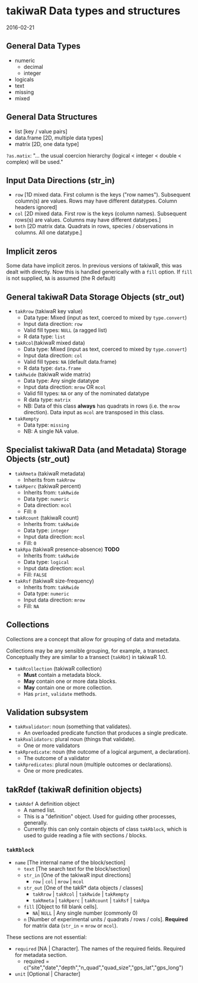 # takiwaR Data types and structures
2016-02-21

## General Data Types
- numeric
	- decimal
	- integer
- logicals
- text
- missing
- mixed

## General Data Structures
- list [key / value pairs]
- data.frame [2D, multiple data types]
- matrix [2D, one data type]

`?as.matix`: "... the usual coercion hierarchy (logical < integer < double < complex) will be used."  


## Input Data Directions (str_in)
- `row` [1D mixed data. First column is the keys ("row names"). Subsequent column(s) are values. Rows may have different datatypes. Column headers ignored]
- `col` [2D mixed data. First row is the keys (column names). Subsequent rows(s) are values. Columns may have different datatypes.]
- `both` [2D matrix data. Quadrats in rows, species / observations in columns. All one datatype.]

## Implicit zeros
Some data have implicit zeros. In previous versions of takiwaR, this was dealt with directly. Now this is handled generically with a `fill` option. If `fill` is not supplied, `NA` is assumed (the R default)

## General takiwaR Data Storage Objects (str_out)
- `takRrow` (takiwaR key value)
	- Data type: Mixed (input as text, coerced to mixed by `type.convert`)
	- Input data direction: `row`
	- Valid fill types: `NULL` (a ragged list)
	- R data type: `list`
- `takRcol`(takiwaR mixed data)
	- Data type: Mixed (input as text, coerced to mixed by `type.convert`)
	- Input data direction: `col`
	- Valid fill types: `NA` (default data.frame)
	- R data type: `data.frame`
- `takRwide` (takiwaR wide matrix)
	- Data type: Any single datatype
	- Input data direction: `mrow` OR `mcol`
	- Valid fill types: `NA` or any of the nominated datatype
	- R data type: `matrix`
	- NB: Data of this class **always** has quadrats in rows (i.e. the `mrow` direction). Data input as `mcol` are transposed in this class.
- `takRempty`
	- Data type: `missing`
	- NB: A single NA value. 

##  Specialist takiwaR Data (and Metadata) Storage Objects (str_out)
- `takRmeta` (takiwaR metadata)
	- Inherits from `takRrow`
- `takRperc` (takiwaR percent)
	- Inherits from: `takRwide`
	- Data type: `numeric`
	- Data direction: `mcol`
	- Fill: `0`
- `takRcount` (takiwaR count)
	- Inherits from: `takRwide`
	- Data type: `integer`
	- Input data direction: `mcol`
	- Fill: `0`
- `takRpa` (takiwaR presence-absence) **TODO** 
	- Inherits from: `takRwide`
	- Data type: `logical`
	- Input data direction: `mcol`
	- Fill: `FALSE`
- `takRsf` (takiwaR size-frequency)
	- Inherits from: `takRwide`
	- Data type: `numeric`
	- Input data direction: `mrow`
	- Fill: `NA`

## Collections
Collections are a concept that allow for grouping of data and metadata.

Collections may be any sensible grouping, for example, a transect.  Conceptually they are similar to a transect (`takRbt`) in takiwaR 1.0.  

- `takRcollection` (takiwaR collection)
	- **Must** contain a metadata block.  
	- **May** contain one or more data blocks.  
	- **May** contain one or more collection.  
	- Has `print`, `validate` methods. 

## Validation subsystem
- `takRvalidator`: noun (something that validates). 
	- An overloaded predicate function that produces a single predicate.
- `takRvalidators`: plural noun (things that validate). 
	- One or more validators
- `takRpredicate`: noun (the outcome of a logical argument, a declaration). 
	- The outcome of a validator
- `takRpredicates`: plural noun (multiple outcomes or declarations). 
	- One or more predicates.

## takRdef (takiwaR definition objects)
- `takRdef` A definition object
	- A named list. 
	- This is a "definition" object. Used for guiding other processes, generally. 
	- Currently this can only contain objects of class `takRblock`, which is used to guide reading a file with sections / blocks.  

### `takRblock` 
- `name` [The internal name of the block/section]
	- `text` [The search text for the block/section]
	- `str_in` [One of the takiwaR input directions]
		- `row` | `col` | `mrow` | `mcol`
	- `str_out` [One of the takR* data objects / classes]
		- `takRrow` | `takRcol` | `takRwide` | `takRempty`
		- `takRmeta` |  `takRperc` | `takRcount` | `takRsf` | `takRpa`
	- `fill` [Object to fill blank cells]. 
		- `NA`| `NULL` | Any single number (commonly 0)
	- `n` [Number of experimental units / quadrats / rows / cols]. **Required** for matrix data (`str_in` = `mrow` or `mcol`).  

These sections are not essential:
- `required` [NA | Character]. The names of the required fields. Required for metadata section.
	- required = c("site","date","depth","n_quad","quad_size","gps_lat","gps_long")
- `unit` [Optional | Character]